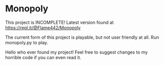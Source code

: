 # Monopoly

This project is INCOMPLETE! Latest version found at https://repl.it/@Flame442/Monopoly

The current form of this project is playable, but not user friendly at all. Run monopoly.py to play.

Hello who ever found my project! Feel free to suggest changes to my horrible code if you can even read it. 
